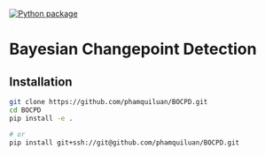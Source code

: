 [![Python package](https://github.com/phamquiluan/BOCPD/actions/workflows/python-package.yml/badge.svg)](https://github.com/phamquiluan/BOCPD/actions/workflows/python-package.yml)

Bayesian Changepoint Detection
==============================

## Installation

```bash
git clone https://github.com/phamquiluan/BOCPD.git
cd BOCPD
pip install -e .

# or
pip install git+ssh://git@github.com/phamquiluan/BOCPD.git
```
